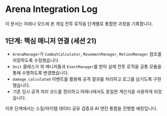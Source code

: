 # Arena Integration Log

이 문서는 아레나 모드에 본 게임 전투 로직을 단계별로 통합한 과정을 기록합니다.

## 1단계: 핵심 매니저 연결 (세션 21)
- `ArenaManager`가 `CombatCalculator`, `MovementManager`, `MotionManager` 참조를 저장하도록 수정했습니다.
- `Unit` 클래스가 위 매니저들과 `EventManager`를 받아 실제 전투 로직을 공통 모듈을 통해 수행하도록 변경했습니다.
- `damage_calculated` 이벤트를 활용해 공격 결과를 처리하고 로그를 남기도록 구현했습니다.
- 기존 임시 공격 처리 코드를 정리하고 아레나에서도 동일한 계산식을 사용하게 되었습니다.

이후 단계에서는 스킬/아이템 데이터 공유 검증과 AI 엔진 통합을 진행할 예정입니다.
